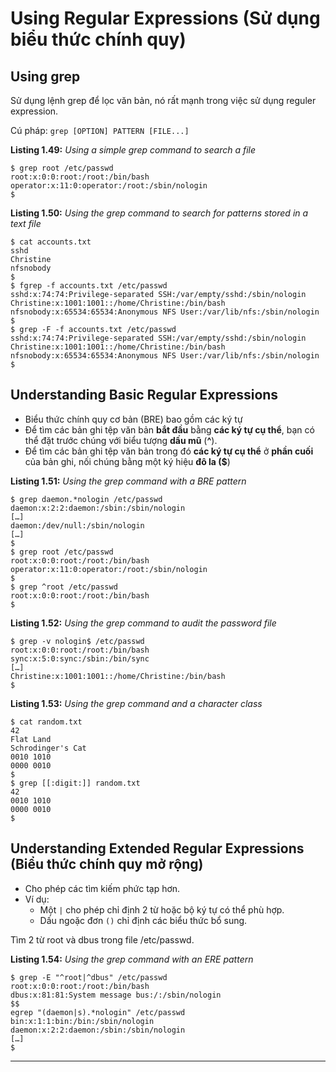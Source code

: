 # Using Regular Expressions (Sử dụng biểu thức chính quy)
## Using grep
Sử dụng lệnh grep để lọc văn bản, nó rất mạnh trong việc sử dụng reguler expression.

Cú pháp: `grep [OPTION] PATTERN [FILE...]`

**Listing 1.49:** *Using	a	simple	grep command	to	search	a	file*

```
$ grep root /etc/passwd
root:x:0:0:root:/root:/bin/bash
operator:x:11:0:operator:/root:/sbin/nologin
$
```

**Listing 1.50:** *Using	the	grep command	to	search	for	patterns	stored	in	a	text	file*

```
$ cat accounts.txt
sshd
Christine
nfsnobody
$
$ fgrep -f accounts.txt /etc/passwd
sshd:x:74:74:Privilege-separated SSH:/var/empty/sshd:/sbin/nologin
Christine:x:1001:1001::/home/Christine:/bin/bash
nfsnobody:x:65534:65534:Anonymous NFS User:/var/lib/nfs:/sbin/nologin
$
$ grep -F -f accounts.txt /etc/passwd
sshd:x:74:74:Privilege-separated SSH:/var/empty/sshd:/sbin/nologin
Christine:x:1001:1001::/home/Christine:/bin/bash
nfsnobody:x:65534:65534:Anonymous NFS User:/var/lib/nfs:/sbin/nologin
$
```

## Understanding Basic Regular Expressions
- Biểu thức chính quy cơ bản (BRE) bao gồm các ký tự
- Để tìm các bản ghi tệp văn bản **bắt đầu** bằng **các ký tự cụ thể**, bạn có thể đặt trước chúng với biểu tượng **dấu mũ** (**^**). 
- Để tìm các bản ghi tệp văn bản trong đó **các ký tự cụ thể** ở **phần cuối** của bản ghi, nối chúng bằng một ký hiệu **đô la **(**$**)



**Listing 1.51:** *Using	the	grep command	with	a	BRE	pattern*

```
$ grep daemon.*nologin /etc/passwd
daemon:x:2:2:daemon:/sbin:/sbin/nologin
[…]
daemon:/dev/null:/sbin/nologin
[…]
$
$ grep root /etc/passwd
root:x:0:0:root:/root:/bin/bash
operator:x:11:0:operator:/root:/sbin/nologin
$
$ grep ^root /etc/passwd
root:x:0:0:root:/root:/bin/bash
$
```

**Listing 1.52:** *Using	the	grep command	to	audit	the	password	file*

```
$ grep -v nologin$ /etc/passwd
root:x:0:0:root:/root:/bin/bash
sync:x:5:0:sync:/sbin:/bin/sync
[…]
Christine:x:1001:1001::/home/Christine:/bin/bash
$
```

**Listing 1.53:** *Using	the	grep command	and	a	character	class*

```
$ cat random.txt
42
Flat Land
Schrodinger's Cat
0010 1010
0000 0010
$
$ grep [[:digit:]] random.txt
42
0010 1010
0000 0010
$
```

## Understanding Extended Regular Expressions (Biểu thức chính quy mở rộng)
- Cho phép các tìm kiếm phức tạp hơn.
- Ví dụ: 
  - Một `|` cho phép chỉ định 2 từ hoặc bộ ký tự có thể phù hợp.
  - Dấu ngoặc đơn `()` chỉ định các biểu thức bổ sung.


Tìm 2 từ root và dbus trong file /etc/passwd.

**Listing 1.54:** *Using	the	grep command	with	an	ERE	pattern*

```
$ grep -E "^root|^dbus" /etc/passwd
root:x:0:0:root:/root:/bin/bash
dbus:x:81:81:System message bus:/:/sbin/nologin
$$
egrep "(daemon|s).*nologin" /etc/passwd
bin:x:1:1:bin:/bin:/sbin/nologin
daemon:x:2:2:daemon:/sbin:/sbin/nologin
[…]
$
```
----------------------------------------